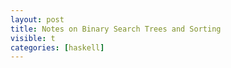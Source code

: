 ```yaml
---
layout: post
title: Notes on Binary Search Trees and Sorting
visible: t
categories: [haskell]
---
```


<script src="https://gist.github.com/1274469.js?file=merge.lhs"></script>

